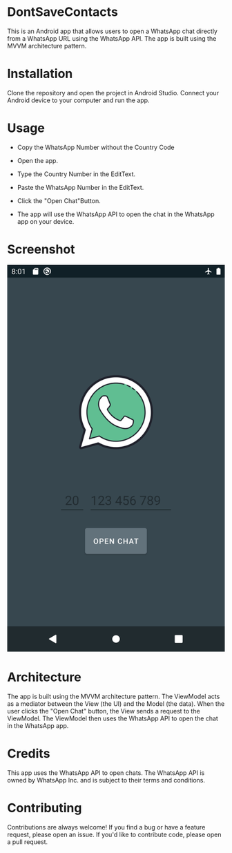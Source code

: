 # DontSaveContacts

This is an Android app that allows users to open a WhatsApp chat directly from a WhatsApp URL using the WhatsApp API. The app is built using the MVVM architecture pattern.

# Installation

Clone the repository and open the project in Android Studio. Connect your Android device to your computer and run the app.

# Usage

- Copy the WhatsApp Number without the Country Code

- Open the app.

- Type the Country Number in the EditText.
- Paste the WhatsApp Number in the EditText.

- Click the "Open Chat"Button.

- The app will use the WhatsApp API to open the chat in the WhatsApp app on your device.

# Screenshot

!["Screenshot"](./Screenshot.png?raw=true,"Screenshot")

# Architecture

The app is built using the MVVM architecture pattern. The ViewModel acts as a mediator between the View (the UI) and the Model (the data). When the user clicks the "Open Chat" button, the View sends a request to the ViewModel. The ViewModel then uses the WhatsApp API to open the chat in the WhatsApp app.

# Credits

This app uses the WhatsApp API to open chats. The WhatsApp API is owned by WhatsApp Inc. and is subject to their terms and conditions.

# Contributing

Contributions are always welcome! If you find a bug or have a feature request, please open an issue. If you'd like to contribute code, please open a pull request.
